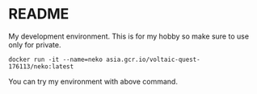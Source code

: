 # README
My development environment.
This is for my hobby so make sure to use only for private.

`docker run -it --name=neko asia.gcr.io/voltaic-quest-176113/neko:latest`

You can try my environment with above command.
